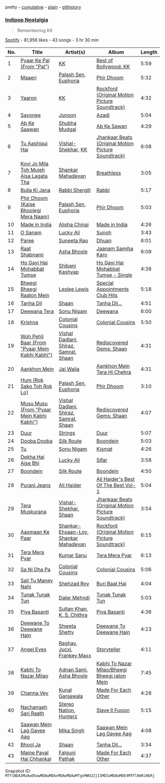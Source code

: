 pretty - [cumulative](/playlists/cumulative/37i9dQZF1DX0Uo5pVktwNd.md) - [plain](/playlists/plain/37i9dQZF1DX0Uo5pVktwNd) - [githistory](https://github.githistory.xyz/mackorone/spotify-playlist-archive/blob/main/playlists/plain/37i9dQZF1DX0Uo5pVktwNd)

### [Indipop Nostalgia](https://open.spotify.com/playlist/37i9dQZF1DX0Uo5pVktwNd)

> Remembering KK

[Spotify](https://open.spotify.com/user/spotify) - 81,956 likes - 43 songs - 3 hr 30 min

| No. | Title | Artist(s) | Album | Length |
|---|---|---|---|---|
| 1 | [Pyaar Ke Pal \(From "Pal"\)](https://open.spotify.com/track/7dzXBjG9GHuvvpb0YkiZP2) | [KK](https://open.spotify.com/artist/4fEkbug6kZzzJ8eYX6Kbbp) | [Best of Bollywood: KK](https://open.spotify.com/album/1RNb1kwVUmpsCb0ncWeuKJ) | 5:59 |
| 2 | [Maaeri](https://open.spotify.com/track/6Fvdk2eTzxEa9JsUUa1kP2) | [Palash Sen](https://open.spotify.com/artist/33132SkzbRbOGL6fQBWHqQ), [Euphoria](https://open.spotify.com/artist/5puYkZFJ4JkrJGEYnMSNVd) | [Phir Dhoom](https://open.spotify.com/album/1FAKBNAnlQmLrQGu9CPFhj) | 5:32 |
| 3 | [Yaaron](https://open.spotify.com/track/55wP1blaV9Vlr1MTsG8ceh) | [KK](https://open.spotify.com/artist/4fEkbug6kZzzJ8eYX6Kbbp) | [Rockford \(Original Motion Picture Soundtrack\)](https://open.spotify.com/album/0LUE9RNRU8IpGGYbpjtJpC) | 4:32 |
| 4 | [Sayonee](https://open.spotify.com/track/075QYa566prNemChnZDEY1) | [Junoon](https://open.spotify.com/artist/6nyfDdTwCLGrbCFikT8PTK) | [Azadi](https://open.spotify.com/album/5xLL0ENxSbpHlSjstHntIM) | 5:04 |
| 5 | [Ab Ke Saawan](https://open.spotify.com/track/3f6lUIjrM4b5jOjKmwcPK5) | [Shubha Mudgal](https://open.spotify.com/artist/1cXjeY6DeuvHqOLioXcHZk) | [Ab Ke Sawan](https://open.spotify.com/album/2VQ9C15delsfFKIqbQwscv) | 4:29 |
| 6 | [Tu Aashiqui Hai](https://open.spotify.com/track/2vuhZrEHS25D8xNQTSvuuj) | [Vishal\-Shekhar](https://open.spotify.com/artist/6Mv8GjQa7LKUGCAqa9qqdb), [KK](https://open.spotify.com/artist/4fEkbug6kZzzJ8eYX6Kbbp) | [Jhankaar Beats \(Original Motion Picture Soundtrack\)](https://open.spotify.com/album/4yuwmFWvqSnCi2XaS13baP) | 6:08 |
| 7 | [Koyi Jo Mila Toh Mujeh Aisa Lagata Tha](https://open.spotify.com/track/3Uy8cbGXOrZRCR6YGdPBrr) | [Shankar Mahadevan](https://open.spotify.com/artist/1SJOL9HJ08YOn92lFcYf8a) | [Breathless](https://open.spotify.com/album/4jQCpF7PQfcIjZY3omeXZq) | 3:05 |
| 8 | [Bulla Ki Jana](https://open.spotify.com/track/1TrC5A54xNaztYCyFWF4dj) | [Rabbi Shergill](https://open.spotify.com/artist/7eYwycsUoAQLxKF1MNEvVa) | [Rabbi](https://open.spotify.com/album/7qYDD5oxBq3ikNV9cgbyjo) | 5:17 |
| 9 | [Phir Dhoom \(Kaise Bhoolegi Mera Naam\)](https://open.spotify.com/track/3UBehIY2U0LXORmDyOhy4O) | [Palash Sen](https://open.spotify.com/artist/33132SkzbRbOGL6fQBWHqQ), [Euphoria](https://open.spotify.com/artist/5puYkZFJ4JkrJGEYnMSNVd) | [Phir Dhoom](https://open.spotify.com/album/1FAKBNAnlQmLrQGu9CPFhj) | 5:03 |
| 10 | [Made in India](https://open.spotify.com/track/6NVGAoLnJaooF97t8Kgs78) | [Alisha Chinai](https://open.spotify.com/artist/4mBxoO0pAcMbAwuTcrcLMc) | [Made in India](https://open.spotify.com/album/6RU0wl99jN8GaFtD0BXCZ3) | 4:26 |
| 11 | [O Sanam](https://open.spotify.com/track/5oYRr51VatOtkFeEOursuZ) | [Lucky Ali](https://open.spotify.com/artist/2L16nDKTxhFGaDriR2AHTB) | [Sunoh](https://open.spotify.com/album/54mRGBCsNzGVGhVPenUnvt) | 3:43 |
| 12 | [Paree](https://open.spotify.com/track/6tY5QQhqKXRd8qCDaTlAmg) | [Suneeta Rao](https://open.spotify.com/artist/5BzzAgWSH6Q4yPQOAKeWRd) | [Dhuan](https://open.spotify.com/album/4ybpUVEq9QLSe6UncFUAZW) | 6:01 |
| 13 | [Raat Shabnami](https://open.spotify.com/track/0t6B3uOAmzEzf1o7fandDd) | [Asha Bhosle](https://open.spotify.com/artist/5as8A4G47Ohu9NSWs3Je8U) | [Jaanam Samjha Karo](https://open.spotify.com/album/0LbuyS4guhU6d1LcfmpD0a) | 6:09 |
| 14 | [Ho Gayi Hai Mohabbat Tumse](https://open.spotify.com/track/5EAE2BxFMZVLFkHtKbXVMf) | [Shibani Kashyap](https://open.spotify.com/artist/3C7kSV4XIr4XrrNctgAG1v) | [Ho Gayi Hai Mohabbat Tumse \- Single](https://open.spotify.com/album/6rbBQzYNhPr7bOSpHK4tsI) | 4:38 |
| 15 | [Bheegi Bheegi Raaton Mein](https://open.spotify.com/track/4TmChFpXW2tqpl6BPkqdMT) | [Leslee Lewis](https://open.spotify.com/artist/42mDOvp3BiaMBM3ae4zWwV) | [Special Appointments Club Hits](https://open.spotify.com/album/37lrx3ZoHvA22wjKzeWoE7) | 5:18 |
| 16 | [Tanha Dil](https://open.spotify.com/track/4kO9vFarqUPNwlgFnVNgVh) | [Shaan](https://open.spotify.com/artist/5cB4d4jPYjMT326sjihQ4m) | [Tanha Dil...](https://open.spotify.com/album/2jU79jkhy5puSK6sQsDOH4) | 4:51 |
| 17 | [Deewana Tera](https://open.spotify.com/track/2bJZCUnAI9Se6MmtQy8Fcv) | [Sonu Nigam](https://open.spotify.com/artist/1dVygo6tRFXC8CSWURQJq2) | [Deewana](https://open.spotify.com/album/1dVyr572avgdyQPtLoEWnI) | 6:00 |
| 18 | [Krishna](https://open.spotify.com/track/6g57S5SIlzmWBru2l6uFjM) | [Colonial Cousins](https://open.spotify.com/artist/5gPmyKuAUQRa75lvYq5x5P) | [Colonial Cousins](https://open.spotify.com/album/7id1SVPPWJwE62WmPEhCOC) | 5:50 |
| 19 | [Woh Pehli Baar \(From "Pyaar Mein Kabhi Kabhi"\)](https://open.spotify.com/track/4Jm3Fekmlk6x2uANbmji2L) | [Vishal Dadlani](https://open.spotify.com/artist/6CXEwIaXYfVJ84biCxqc9k), [Shiraz](https://open.spotify.com/artist/7xVc0E3yppOTdqFbG7fYkA), [Samrat](https://open.spotify.com/artist/5RwriSLPFn4NLfH0ln4wT2), [Shaan](https://open.spotify.com/artist/5cB4d4jPYjMT326sjihQ4m) | [Rediscovered Gems: Shaan](https://open.spotify.com/album/3UpecWk3GRINATioR0ZlKz) | 4:31 |
| 20 | [Aankhon Mein](https://open.spotify.com/track/77y2yW2spk3HCkZXjlbhCD) | [Jai Walia](https://open.spotify.com/artist/7gb0T42rJzDEc83fXialHZ) | [Aankhon Mein Tera Hi Chehra](https://open.spotify.com/album/6mCDTT1XGTf48p6FkK9qFL) | 4:31 |
| 21 | [Hum \(Rok Sako Toh Rok Lo\)](https://open.spotify.com/track/6fvPWnXJ2F0yGAOXU1dCqa) | [Palash Sen](https://open.spotify.com/artist/33132SkzbRbOGL6fQBWHqQ), [Euphoria](https://open.spotify.com/artist/5puYkZFJ4JkrJGEYnMSNVd) | [Phir Dhoom](https://open.spotify.com/album/1FAKBNAnlQmLrQGu9CPFhj) | 3:10 |
| 22 | [Musu Musu \(From "Pyaar Mein Kabhi Kabhi"\)](https://open.spotify.com/track/3akTx7f3zkKeQI9jPOziL3) | [Vishal Dadlani](https://open.spotify.com/artist/6CXEwIaXYfVJ84biCxqc9k), [Shiraz](https://open.spotify.com/artist/7xVc0E3yppOTdqFbG7fYkA), [Samrat](https://open.spotify.com/artist/5RwriSLPFn4NLfH0ln4wT2), [Shaan](https://open.spotify.com/artist/5cB4d4jPYjMT326sjihQ4m) | [Rediscovered Gems: Shaan](https://open.spotify.com/album/3UpecWk3GRINATioR0ZlKz) | 4:07 |
| 23 | [Duur](https://open.spotify.com/track/5Gl780bmLH2msWJ8kgCINq) | [Strings](https://open.spotify.com/artist/2fizRsm6KDWZvysU00yZrX) | [Duur](https://open.spotify.com/album/5MDx3qMlEeLqvYeR1fNzg4) | 5:07 |
| 24 | [Dooba Dooba](https://open.spotify.com/track/61IEe4ujPKOU7OIyubydfz) | [Silk Route](https://open.spotify.com/artist/759QiRQCMliwkrJqosHbmm) | [Boondein](https://open.spotify.com/album/6xr5iebhf8ArsIzWs33OYk) | 5:03 |
| 25 | [Tu](https://open.spotify.com/track/5LwIiYNIlFOt4lUiRitq3V) | [Sonu Nigam](https://open.spotify.com/artist/1dVygo6tRFXC8CSWURQJq2) | [Kismat](https://open.spotify.com/album/6NwJDSDCIDYN50RUQR6euY) | 4:26 |
| 26 | [Dekha Hai Aise Bhi](https://open.spotify.com/track/0GybyL5gY2kSLgiSwauFei) | [Lucky Ali](https://open.spotify.com/artist/2L16nDKTxhFGaDriR2AHTB) | [Sifar](https://open.spotify.com/album/0aHRE11myjLyOfFgEb8LpF) | 3:58 |
| 27 | [Boondein](https://open.spotify.com/track/2l4w5ctthghnZXpekYyBn4) | [Silk Route](https://open.spotify.com/artist/759QiRQCMliwkrJqosHbmm) | [Boondein](https://open.spotify.com/album/6xr5iebhf8ArsIzWs33OYk) | 4:50 |
| 28 | [Purani Jeans](https://open.spotify.com/track/1fuM2tWkr4LC48kiGTerSX) | [Ali Haider](https://open.spotify.com/artist/6fJXLs7sAIUz7TLJwe1HqY) | [Ali Haider's Best Of The Best Vol\- 1](https://open.spotify.com/album/2Q4YL0QgSL985YNjtFWYkA) | 5:04 |
| 29 | [Tera Muskurana](https://open.spotify.com/track/4XTafny8oCnB6DSS7EFeH1) | [Vishal\-Shekhar](https://open.spotify.com/artist/6Mv8GjQa7LKUGCAqa9qqdb), [Shaan](https://open.spotify.com/artist/5cB4d4jPYjMT326sjihQ4m) | [Jhankaar Beats \(Original Motion Picture Soundtrack\)](https://open.spotify.com/album/4yuwmFWvqSnCi2XaS13baP) | 3:54 |
| 30 | [Aasmaan Ke Paar](https://open.spotify.com/track/1wYJfvpYirtoh4fsc7Bo6n) | [Shankar\-Ehsaan\-Loy](https://open.spotify.com/artist/0L5GV6LN8SWWUWIdBbTLTZ), [Shankar Mahadevan](https://open.spotify.com/artist/1SJOL9HJ08YOn92lFcYf8a) | [Rockford \(Original Motion Picture Soundtrack\)](https://open.spotify.com/album/0LUE9RNRU8IpGGYbpjtJpC) | 6:15 |
| 31 | [Tera Mera Pyar](https://open.spotify.com/track/5MXSLWGyPosYJ09LNu12SO) | [Kumar Sanu](https://open.spotify.com/artist/4K6blSRoklNdpw4mzLxwfn) | [Tera Mera Pyar](https://open.spotify.com/album/4M9hhlwnRqzJW7GYtIunml) | 6:13 |
| 32 | [Sa Ni Dha Pa](https://open.spotify.com/track/2sF9kShaPgkYHT2lr2OCy8) | [Colonial Cousins](https://open.spotify.com/artist/5gPmyKuAUQRa75lvYq5x5P) | [Colonial Cousins](https://open.spotify.com/album/7id1SVPPWJwE62WmPEhCOC) | 5:06 |
| 33 | [Sali Tu Maney Nahi](https://open.spotify.com/track/0TjKYEnNKghcdci6kKyeFK) | [Shehzad Roy](https://open.spotify.com/artist/2IoNBHUOfnf7hsUwBKr6l4) | [Buri Baat Hai](https://open.spotify.com/album/0OTlz9jTKBc1Ws8Ie8QyWu) | 4:04 |
| 34 | [Tunak Tunak Tun](https://open.spotify.com/track/131yybV7A3TmC34a0qE8u8) | [Daler Mehndi](https://open.spotify.com/artist/6wa1AsxB9oJP7lwNSmbcYx) | [Tunak Tunak Tun](https://open.spotify.com/album/0xEUOENXKtOMg0BVr34jur) | 5:03 |
| 35 | [Piya Basanti](https://open.spotify.com/track/4ZffnUdAzNy5HvcO3rphIP) | [Sultan Khan](https://open.spotify.com/artist/2eOZNXw0A4cQKmsVPpIcMY), [K\. S\. Chithra](https://open.spotify.com/artist/2IUtwMti1OiT3lkW6RubgH) | [Piya Basanti](https://open.spotify.com/album/54p1S3dlFHWke6HDdhyVj2) | 4:36 |
| 36 | [Deewane To Deewane Hain](https://open.spotify.com/track/5iTmzhI02fWKhVufRgAfvv) | [Shweta Shetty](https://open.spotify.com/artist/1481DePcEz5zp1q51z6dgn) | [Deewane To Deewane Hain](https://open.spotify.com/album/5mAYOAaJ3Dd9NlgjCK2B0Q) | 4:23 |
| 37 | [Angel Eyes](https://open.spotify.com/track/5hdhCuaAl48gXMCpueXF6a) | [Raghav](https://open.spotify.com/artist/5PVSEFUT4Inqu3yEq56Ku9), [Jucxi](https://open.spotify.com/artist/0rPwsOLH34fDTOsSfuxVt7), [Frankey Maxx](https://open.spotify.com/artist/3SEDKbLCS18fjSBfWkIaHN) | [Storyteller](https://open.spotify.com/album/4qKUcQnmVYSmZtMI4Cw7jT) | 4:11 |
| 38 | [Kabhi To Nazar Milao](https://open.spotify.com/track/3bO7PoVn2Med6obuToYBLG) | [Adnan Sami](https://open.spotify.com/artist/0kJO65h553i1iGsZutBuqz), [Asha Bhosle](https://open.spotify.com/artist/5as8A4G47Ohu9NSWs3Je8U) | [Kabhi To Nazar Milao/Bheegi Bheegi raton Mein](https://open.spotify.com/album/3SRNLEnYOt0eRMfm9lWYd3) | 7:45 |
| 39 | [Channa Vey](https://open.spotify.com/track/6t4a5b9gsZ1TGs6z6v51Ku) | [Kunal Ganjawala](https://open.spotify.com/artist/3t4P7aXVor3NxlJPZxLzOQ) | [Made For Each Other](https://open.spotify.com/album/2u1N3D1QoFdxHZmNPAPY9g) | 4:28 |
| 40 | [Nachangeh Sari Raath](https://open.spotify.com/track/0tFVfArJG8BY54jo3UkADg) | [Stereo Nation](https://open.spotify.com/artist/4yg2tDrBwZAUD4d7eUGG0l), [Hunterz](https://open.spotify.com/artist/0G4H2fBVHbe6grWwuPH0uo) | [Slave II Fusion](https://open.spotify.com/album/7iEHiUNsbnpsGs72QFRzQg) | 5:15 |
| 41 | [Saawan Mein Lag Gayee Aag](https://open.spotify.com/track/3LZYmdTuRWMgajd91up13j) | [Mika Singh](https://open.spotify.com/artist/5T2I75UlGBcWd5nVyfmL13) | [Saawan Mein Lag Gayee Aag](https://open.spotify.com/album/1ZOAdeDl57AM0k8Em2X7Mv) | 4:08 |
| 42 | [Bhool Ja](https://open.spotify.com/track/7pCE1BHlNVbvIuqUEOGAj5) | [Shaan](https://open.spotify.com/artist/5cB4d4jPYjMT326sjihQ4m) | [Tanha Dil...](https://open.spotify.com/album/2jU79jkhy5puSK6sQsDOH4) | 3:34 |
| 43 | [Maine Payal Hai Chhankai](https://open.spotify.com/track/79mTw48OApemSCN9WNMApk) | [Falguni Pathak](https://open.spotify.com/artist/6nAVJkZZ55jorZmO5bpezv) | [Made For Each Other](https://open.spotify.com/album/2u1N3D1QoFdxHZmNPAPY9g) | 4:37 |

Snapshot ID: `MTY1NDA3MzAwOSwwMDAwMDAxMDAwMDAwMTgxMWU2ZjI3MDIwMDAwMDE4MTFlNmRiNGRj`
